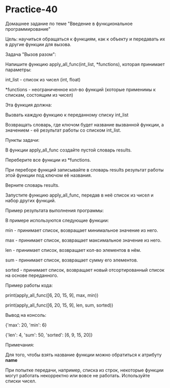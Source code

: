 # Practice-40
Домашнее задание по теме "Введение в функциональное программирование"

Цель: научиться обращаться к функциям, как к объекту и передавать их в другие функции для вызова.

Задача "Вызов разом":

Напишите функцию apply_all_func(int_list, *functions), которая принимает параметры:

int_list - список из чисел (int, float)

*functions - неограниченное кол-во функций (которые применимы к спискам, состоящим из чисел)

Эта функция должна:

Вызвать каждую функцию к переданному списку int_list

Возвращать словарь, где ключом будет название вызванной функции, а значением - её результат работы со списком int_list.

Пункты задачи:

В функции apply_all_func создайте пустой словарь results.

Переберите все функции из *functions.

При переборе функций записывайте в словарь results результат работы этой функции под ключом её названия.

Верните словарь results.

Запустите функцию apply_all_func, передав в неё список из чисел и набор других функций.

Пример результата выполнения программы:

В примере используются следующие функции:

min - принимает список, возвращает минимальное значение из него.

max - принимает список, возвращает максимальное значение из него.

len - принимает список, возвращает кол-во элементов в нём.

sum - принимает список, возвращает сумму его элементов.

sorted - принимает список, возвращает новый отсортированный список на основе переданного.

Пример работы кода:

print(apply_all_func([6, 20, 15, 9], max, min))

print(apply_all_func([6, 20, 15, 9], len, sum, sorted))

Вывод на консоль:

{'max': 20, 'min': 6}

{'len': 4, 'sum': 50, 'sorted': [6, 9, 15, 20]}

Примечания:

Для того, чтобы взять название функции можно обратиться к атрибуту __name__

При попытке передачи, например, списка из строк, некоторые функции могут работать некорректно или вовсе не работать. Используйте списки чисел.
